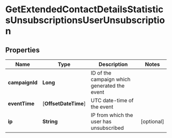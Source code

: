 
# GetExtendedContactDetailsStatisticsUnsubscriptionsUserUnsubscription

## Properties
Name | Type | Description | Notes
------------ | ------------- | ------------- | -------------
**campaignId** | **Long** | ID of the campaign which generated the event | 
**eventTime** | [**OffsetDateTime**] | UTC date-time of the event | 
**ip** | **String** | IP from which the user has unsubscribed |  [optional]



